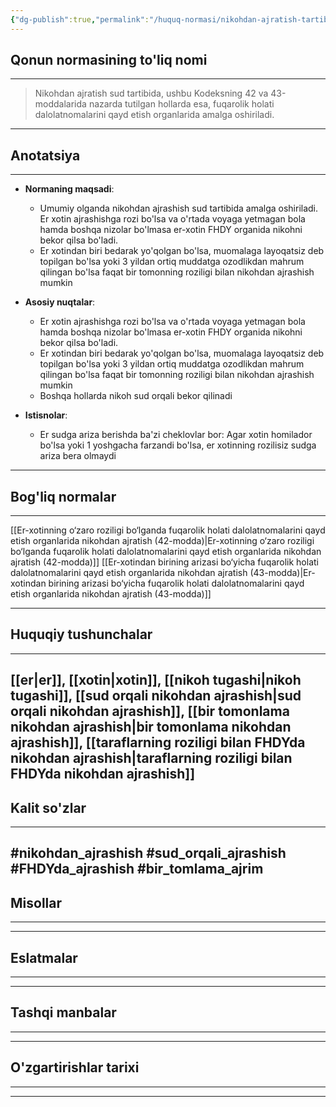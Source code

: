 ```yaml
---
{"dg-publish":true,"permalink":"/huquq-normasi/nikohdan-ajratish-tartibi-38-modda/"}
---
```


## Qonun normasining to'liq nomi
---
>Nikohdan ajratish sud tartibida, ushbu Kodeksning 42 va 43-moddalarida nazarda tutilgan hollarda esa, fuqarolik holati dalolatnomalarini qayd etish organlarida amalga oshiriladi.
---
## Anotatsiya
----
- **Normaning maqsadi**: 
	- Umumiy olganda nikohdan ajrashish sud tartibida amalga oshiriladi. Er xotin ajrashishga rozi bo'lsa va o'rtada voyaga yetmagan bola hamda boshqa nizolar bo'lmasa er-xotin FHDY organida nikohni bekor qilsa bo'ladi.
	- Er xotindan biri bedarak yo'qolgan bo'lsa, muomalaga layoqatsiz deb topilgan bo'lsa yoki 3 yildan ortiq muddatga ozodlikdan mahrum qilingan bo'lsa faqat bir tomonning roziligi bilan nikohdan ajrashish mumkin

- **Asosiy nuqtalar**:
	* Er xotin ajrashishga rozi bo'lsa va o'rtada voyaga yetmagan bola hamda boshqa nizolar bo'lmasa er-xotin FHDY organida nikohni bekor qilsa bo'ladi.
	* Er xotindan biri bedarak yo'qolgan bo'lsa, muomalaga layoqatsiz deb topilgan bo'lsa yoki 3 yildan ortiq muddatga ozodlikdan mahrum qilingan bo'lsa faqat bir tomonning roziligi bilan nikohdan ajrashish mumkin
	* Boshqa hollarda nikoh sud orqali bekor qilinadi
- **Istisnolar**:
	- Er sudga ariza berishda ba'zi cheklovlar bor: Agar xotin homilador bo'lsa yoki 1 yoshgacha farzandi bo'lsa, er xotinning rozilisiz sudga ariza bera olmaydi
----
## Bog'liq normalar
-----
[[Er-xotinning o‘zaro roziligi bo‘lganda fuqarolik holati dalolatnomalarini qayd etish organlarida nikohdan ajratish (42-modda)\|Er-xotinning o‘zaro roziligi bo‘lganda fuqarolik holati dalolatnomalarini qayd etish organlarida nikohdan ajratish (42-modda)]] 
[[Er-xotindan birining arizasi bo‘yicha fuqarolik holati dalolatnomalarini qayd etish organlarida nikohdan ajratish (43-modda)\|Er-xotindan birining arizasi bo‘yicha fuqarolik holati dalolatnomalarini qayd etish organlarida nikohdan ajratish (43-modda)]]

----
## Huquqiy tushunchalar
----
[[er\|er]], [[xotin\|xotin]], [[nikoh tugashi\|nikoh tugashi]], [[sud orqali nikohdan ajrashish\|sud orqali nikohdan ajrashish]], [[bir tomonlama nikohdan ajrashish\|bir tomonlama nikohdan ajrashish]], [[taraflarning roziligi bilan FHDYda nikohdan ajrashish\|taraflarning roziligi bilan FHDYda nikohdan ajrashish]]
----
## Kalit so'zlar
---
#nikohdan_ajrashish #sud_orqali_ajrashish #FHDYda_ajrashish #bir_tomlama_ajrim
---

## Misollar
---

----
## Eslatmalar
---

----
## Tashqi manbalar
---

----
## O'zgartirishlar tarixi
---

----


